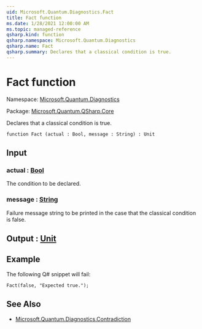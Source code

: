 ```yaml
---
uid: Microsoft.Quantum.Diagnostics.Fact
title: Fact function
ms.date: 1/28/2021 12:00:00 AM
ms.topic: managed-reference
qsharp.kind: function
qsharp.namespace: Microsoft.Quantum.Diagnostics
qsharp.name: Fact
qsharp.summary: Declares that a classical condition is true.
---
```


# Fact function

Namespace: [Microsoft.Quantum.Diagnostics](xref:Microsoft.Quantum.Diagnostics)

Package: [Microsoft.Quantum.QSharp.Core](https://nuget.org/packages/Microsoft.Quantum.QSharp.Core)


Declares that a classical condition is true.

```qsharp
function Fact (actual : Bool, message : String) : Unit
```


## Input

### actual : [Bool](xref:microsoft.quantum.lang-ref.bool)

The condition to be declared.


### message : [String](xref:microsoft.quantum.lang-ref.string)

Failure message string to be printed in the case that the classicalcondition is false.



## Output : [Unit](xref:microsoft.quantum.lang-ref.unit)



## Example

The following Q# snippet will fail:```qsharpFact(false, "Expected true.");```

## See Also

- [Microsoft.Quantum.Diagnostics.Contradiction](xref:Microsoft.Quantum.Diagnostics.Contradiction)